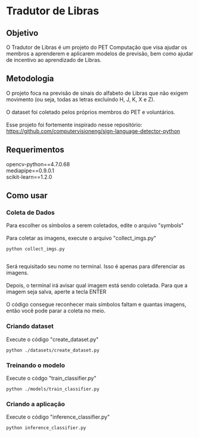 # Tradutor de Libras

## Objetivo
O Tradutor de Libras é um projeto do PET Computação que visa ajudar os membros a aprenderem e aplicarem modelos de previsão, bem como ajudar de incentivo ao aprendizado de Libras.

## Metodologia
O projeto foca na previsão de sinais do alfabeto de Libras que não exigem movimento (ou seja, todas as letras excluindo H, J, K, X e Z). <br><br>
O dataset foi coletado pelos próprios membros do PET e voluntários. <br><br>
Esse projeto foi fortemente inspirado nesse repositório: https://github.com/computervisioneng/sign-language-detector-python

## Requerimentos
opencv-python==4.7.0.68 <br>
mediapipe==0.9.0.1 <br>
scikit-learn==1.2.0 <br>

## Como usar
### Coleta de Dados
Para escolher os símbolos a serem coletados, edite o arquivo "symbols" <br><br>
Para coletar as imagens, execute o arquivo "collect_imgs.py" <br>
```console
python collect_imgs.py
```
<br>
Será requisitado seu nome no terminal. Isso é apenas para diferenciar as imagens. <br><br>
Depois, o terminal irá avisar qual imagem está sendo coletada. Para que a imagem seja salva, aperte a tecla ENTER <br><br>
O código consegue reconhecer mais símbolos faltam e quantas imagens, então você pode parar a coleta no meio.

### Criando dataset
Execute o código "create_dataset.py"
```console
python ./datasets/create_dataset.py
```

### Treinando o modelo
Execute o códgo "train_classifier.py"
```console
python ./models/train_classifier.py
```

### Criando a aplicação
Execute o código "inference_classifier.py" 
```console
python inference_classifier.py
```

